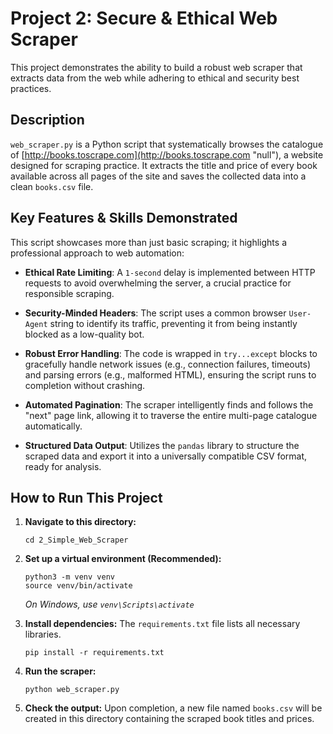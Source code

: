 # Project 2: Secure & Ethical Web Scraper

This project demonstrates the ability to build a robust web scraper that extracts data from the web while adhering to ethical and security best practices.

## Description

`web_scraper.py` is a Python script that systematically browses the catalogue of [http://books.toscrape.com](http://books.toscrape.com "null"), a website designed for scraping practice. It extracts the title and price of every book available across all pages of the site and saves the collected data into a clean `books.csv` file.

## Key Features & Skills Demonstrated

This script showcases more than just basic scraping; it highlights a professional approach to web automation:

- **Ethical Rate Limiting**: A `1-second` delay is implemented between HTTP requests to avoid overwhelming the server, a crucial practice for responsible scraping.
    
- **Security-Minded Headers**: The script uses a common browser `User-Agent` string to identify its traffic, preventing it from being instantly blocked as a low-quality bot.
    
- **Robust Error Handling**: The code is wrapped in `try...except` blocks to gracefully handle network issues (e.g., connection failures, timeouts) and parsing errors (e.g., malformed HTML), ensuring the script runs to completion without crashing.
    
- **Automated Pagination**: The scraper intelligently finds and follows the "next" page link, allowing it to traverse the entire multi-page catalogue automatically.
    
- **Structured Data Output**: Utilizes the `pandas` library to structure the scraped data and export it into a universally compatible CSV format, ready for analysis.
    

## How to Run This Project

1.  **Navigate to this directory:**
    
    ```
    cd 2_Simple_Web_Scraper
    ```
    
2.  **Set up a virtual environment (Recommended):**
    
    ```
    python3 -m venv venv
    source venv/bin/activate
    ```
    
    *On Windows, use `venv\Scripts\activate`*
    
3.  **Install dependencies:** The `requirements.txt` file lists all necessary libraries.
    
    ```
    pip install -r requirements.txt
    ```
    
4.  **Run the scraper:**
    
    ```
    python web_scraper.py
    ```
    
5.  **Check the output:** Upon completion, a new file named `books.csv` will be created in this directory containing the scraped book titles and prices.
